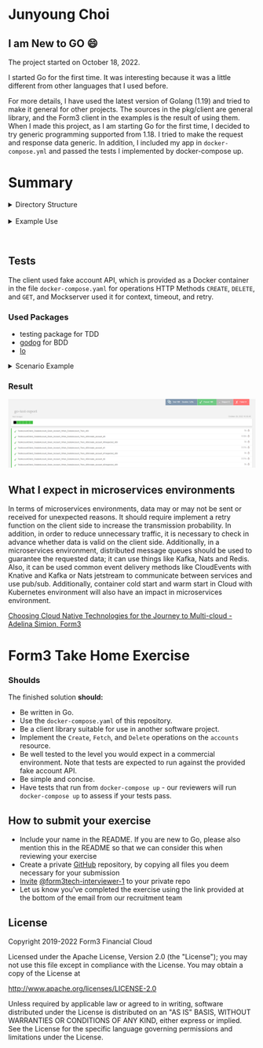 # Junyoung Choi

## I am New to GO :smile:
The project started on October 18, 2022.

I started Go for the first time. It was interesting because it was a little different from other languages that I used before. 

For more details, I have used the latest version of Golang (1.19) and tried to make it general for other projects. The sources in the pkg/client are general library, and the Form3 client in the examples is the result of using them. When I made this project, as I am starting Go for the first time, I decided to try generic programming supported from 1.18. I tried to make the request and response data generic. In addition, I included my app in `docker-compose.yml` and passed the tests I implemented by docker-compose up.

# Summary

<details><summary>Directory Structure</summary>

<p>

> I organized it as follows.

```
|-- examples
|   `-- form3
|       |-- client
|       |   `-- accounts
|       |       |-- features
|       |       |   |-- createAccount
|       |       |   |-- deleteAccount
|       |       |   |-- getAccount
|       |       |   `-- retry
|       |       |-- test
|       |       `-- types
|       |-- commons
|       `-- models
|           `-- account
|-- pkg
|   `-- client
|-- scripts
|   `-- db
- - models/accounts
```

</p>
</details>
&nbsp;


<details><summary>Example Use</summary>

<p>

`DELETE` and `GET` account can also be used in the same way.

- If you don't need an option, you can use it.
```go
got, err := client.CreateAccount(&account)
if err != nil {
    ...
}
fmt.Println(got.ContextData.Data.Id)
```

- This can be used if a retry is required. Additionally, you can set a retry when you create the Client.
```go
got, err = client.NewCreateAccountRequest(&reqData).WithRetry(client.Retry{
            RetryInterval: r.retryWaitMs,
            RetryMax:      r.retryAttempts,
        }).Do()
```

- This is used when using context.
```go
got, err = client.CreateAccountWithContext(ctx, &account)
```

- This is used when you want to manipulate data.
```go
got, err = client.NewCreateAccountRequest(&account).
    	WhenBeforeDo(func(rc *types.CreateAccountRequestContext) error {
            ... // validate
			return nil
		}).WhenAfterDo(func(rc *types.CreateAccountResponseContext) error {
            ...
		return nil
	}).Do()
```

- This is used when you want to get accounts filtered.
```go
got, err = client.GetAllAccount(
    types.WithPage(0, 1),
    types.WithFilter("country", "GB"))
```

</p>
</details>

&nbsp;

## Tests
The client used fake account API, which is provided as a Docker container in the file `docker-compose.yaml` for operations HTTP Methods `CREATE`, `DELETE`, and `GET`, and Mockserver used it for context, timeout, and retry.
### Used Packages
- testing package for TDD
- [godog](https://github.com/cucumber/godog) for BDD
- [lo](https://github.com/samber/lo) 


<details><summary>Scenario Example</summary>
<p>


### BDD Example
```

    Scenario: after failing twice, it succeeds at the end
        Given MockServer has 150 ms of latency and 50 ms at the end
        And   MockServer returns the 201 response code
        Given RetryAttempt 3 with RetryWait 300 ms per each request
        When I call the method NewCreateAccountRequest with params
            """
            {
                "data": {
                    "id": "e9af97ac-66bc-42da-8e10-5245d8b216df",
                    "organisation_id": "ba61483c-d5c5-4f50-ae81-6b8c039bea43",
                    "type": "accounts",
                    "version": 0,
                    "attributes": {
                        "name": [],
                        "bank_id": "400300",
                        "bank_id_code": "GBDSC",
                        "bic": "NWBKGB22",
                        "country": "GB",
                        "account_matching_opt_out": true
                    }
                }
            }
            """
        And the request is attempted as many times as a given request as
            """
            first response should should be 500
            second request should should be 500
            last request should get the status code 201 and valid data
            """
        Then the response code should be 201
        Then the request was retried 3 times
        Then the response should match json:
            """
            {
                "data": {
                    "id": "e9af97ac-66bc-42da-8e10-5245d8b216df",
                    "organisation_id": "ba61483c-d5c5-4f50-ae81-6b8c039bea43",
                    "type": "accounts",
                    "version": 0,
                    "attributes": {
                        "name": [],
                        "bank_id": "400300",
                        "bank_id_code": "GBDSC",
                        "bic": "NWBKGB22",
                        "country": "GB",
                        "account_matching_opt_out": true
                    }
                }
            }
            """

```

</p>
</details>

### Result
![TEST](./test_report_img.png)
<br>


## What I expect in microservices environments

In terms of microservices environments, data may or may not be sent or received for unexpected reasons. It should require implement a retry function on the client side to increase the transmission probability. In addition, in order to reduce unnecessary traffic, it is necessary to check in advance whether data is valid on the client side. Additionally, in a microservices environment, distributed message queues should be used to guarantee the requested data; it can use things like Kafka, Nats and Redis. Also, it can be used common event delivery methods like CloudEvents with Knative and Kafka or Nats jetstream to communicate between services and use pub/sub. Additionally, container cold start and warm start in Cloud with Kubernetes environment will also have an impact in microservices environment.


[Choosing Cloud Native Technologies for the Journey to Multi-cloud - Adelina Simion, Form3](https://www.youtube.com/watch?v=NGuiizWUuaw)

# Form3 Take Home Exercise

### Shoulds

The finished solution **should:**
- Be written in Go.
- Use the `docker-compose.yaml` of this repository.
- Be a client library suitable for use in another software project.
- Implement the `Create`, `Fetch`, and `Delete` operations on the `accounts` resource.
- Be well tested to the level you would expect in a commercial environment. Note that tests are expected to run against the provided fake account API.
- Be simple and concise.
- Have tests that run from `docker-compose up` - our reviewers will run `docker-compose up` to assess if your tests pass.

## How to submit your exercise

- Include your name in the README. If you are new to Go, please also mention this in the README so that we can consider this when reviewing your exercise
- Create a private [GitHub](https://help.github.com/en/articles/create-a-repo) repository, by copying all files you deem necessary for your submission
- [Invite](https://help.github.com/en/articles/inviting-collaborators-to-a-personal-repository) [@form3tech-interviewer-1](https://github.com/form3tech-interviewer-1) to your private repo
- Let us know you've completed the exercise using the link provided at the bottom of the email from our recruitment team

## License

Copyright 2019-2022 Form3 Financial Cloud

Licensed under the Apache License, Version 2.0 (the "License"); you may not use this file except in compliance with the License.
You may obtain a copy of the License at

http://www.apache.org/licenses/LICENSE-2.0

Unless required by applicable law or agreed to in writing, software distributed under the License is distributed on an "AS IS" BASIS, WITHOUT WARRANTIES OR CONDITIONS OF ANY KIND, either express or implied. See the License for the specific language governing permissions and limitations under the License.